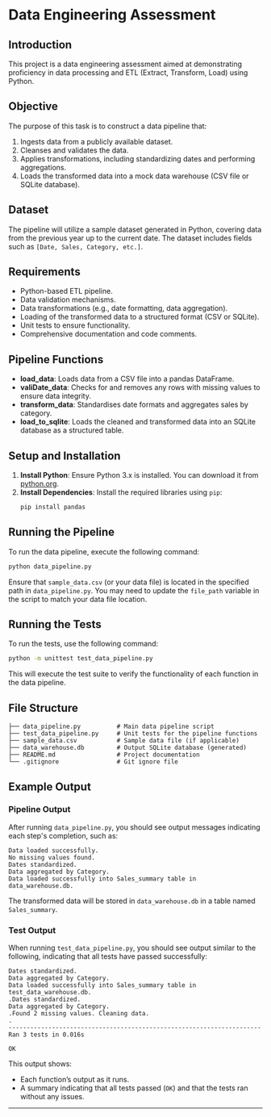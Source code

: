 # Data Engineering Assessment

## Introduction

This project is a data engineering assessment aimed at demonstrating proficiency in data processing and ETL (Extract, Transform, Load) using Python.

## Objective

The purpose of this task is to construct a data pipeline that:
1. Ingests data from a publicly available dataset.
2. Cleanses and validates the data.
3. Applies transformations, including standardizing dates and performing aggregations.
4. Loads the transformed data into a mock data warehouse (CSV file or SQLite database).

## Dataset

The pipeline will utilize a sample dataset generated in Python, covering data from the previous year up to the current date. The dataset includes fields such as `[Date, Sales, Category, etc.]`.

## Requirements

- Python-based ETL pipeline.
- Data validation mechanisms.
- Data transformations (e.g., date formatting, data aggregation).
- Loading of the transformed data to a structured format (CSV or SQLite).
- Unit tests to ensure functionality.
- Comprehensive documentation and code comments.

## Pipeline Functions

- **load_data**: Loads data from a CSV file into a pandas DataFrame.
- **valiDate_data**: Checks for and removes any rows with missing values to ensure data integrity.
- **transform_data**: Standardises date formats and aggregates sales by category.
- **load_to_sqlite**: Loads the cleaned and transformed data into an SQLite database as a structured table.

## Setup and Installation

1. **Install Python**: Ensure Python 3.x is installed. You can download it from [python.org](https://www.python.org/downloads/).
2. **Install Dependencies**: Install the required libraries using `pip`:
   ```bash
   pip install pandas
   ```

## Running the Pipeline

To run the data pipeline, execute the following command:
```bash
python data_pipeline.py
```

Ensure that `sample_data.csv` (or your data file) is located in the specified path in `data_pipeline.py`. You may need to update the `file_path` variable in the script to match your data file location.

## Running the Tests

To run the tests, use the following command:
```bash
python -m unittest test_data_pipeline.py
```

This will execute the test suite to verify the functionality of each function in the data pipeline.

## File Structure

```
├── data_pipeline.py          # Main data pipeline script
├── test_data_pipeline.py     # Unit tests for the pipeline functions
├── sample_data.csv           # Sample data file (if applicable)
├── data_warehouse.db         # Output SQLite database (generated)
├── README.md                 # Project documentation
└── .gitignore                # Git ignore file
```

## Example Output

### Pipeline Output

After running `data_pipeline.py`, you should see output messages indicating each step's completion, such as:

```
Data loaded successfully.
No missing values found.
Dates standardized.
Data aggregated by Category.
Data loaded successfully into Sales_summary table in data_warehouse.db.
```

The transformed data will be stored in `data_warehouse.db` in a table named `Sales_summary`.

### Test Output

When running `test_data_pipeline.py`, you should see output similar to the following, indicating that all tests have passed successfully:

```
Dates standardized.
Data aggregated by Category.
Data loaded successfully into Sales_summary table in test_data_warehouse.db.
.Dates standardized.
Data aggregated by Category.
.Found 2 missing values. Cleaning data.
.
----------------------------------------------------------------------
Ran 3 tests in 0.016s

OK
```

This output shows:
- Each function’s output as it runs.
- A summary indicating that all tests passed (`OK`) and that the tests ran without any issues.

---
